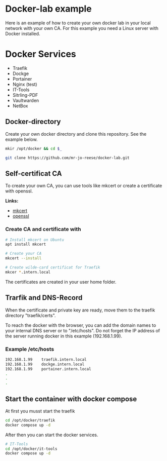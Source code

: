 # Docker-lab example
Here is an example of how to create your own docker lab in your local network with your own CA. For this example you need a Linux server with Docker installed.

# Docker Services
* Traefik
* Dockge
* Portainer
* Nginx (test)
* IT-Tools
* Sitrling-PDF
* Vaultwarden
* NetBox

## Docker-directory
Create your own docker directory and clone this repository. See the example below.

```bash
mkir /opt/docker && cd $_

git clone https://github.com/mr-jo-reese/docker-lab.git
```
## Self-certificat CA
To create your own CA, you can use tools like mkcert or create a certificate with openssl.

**Links:**
* [mkcert](https://github.com/FiloSottile/mkcert)
* [openssl](https://www.digitalocean.com/community/tutorials/how-to-set-up-and-configure-a-certificate-authority-ca-on-ubuntu-20-04)

### Create CA and certificate with
```bash
# Install mkcert on Ubuntu
apt install mkcert

# Create your CA
mkcert --install

# Create wilde-card certificat for Traefik
mkcer *.intern.local
```
The certificates are created in your user home folder.

## Trarfik and DNS-Record
When the certificate and private key are ready, move them to the traefik directory "traefik/certs".

To reach the docker with the browser, you can add the domain names to your internal DNS server or to "/etc/hosts". Do not forget the IP address of the server running docker in this example (192.168.1.99).

### Example /etc/hosts
```bash
192.168.1.99    traefik.intern.local
192.168.1.99    dockge.intern.local
192.168.1.99    portainer.intern.local
.
.
.
```

## Start the container with docker compose
At first you musst start the traefik 
```bash
cd /opt/docker/traefik
docker compose up -d
```

After then you can start the docker services.
```bash
# IT-Tools
cd /opt/docker/it-tools
docker compose up -d
```

